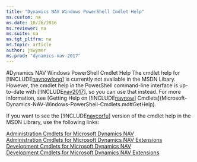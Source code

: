 ```yaml
---
title: "Dynamics NAV Windows PowerShell Cmdlet Help"
ms.custom: na
ms.date: 10/26/2016
ms.reviewer: na
ms.suite: na
ms.tgt_pltfrm: na
ms.topic: article
author: jswymer
ms.prod: "dynamics-nav-2017"
---
```

#Dynamics NAV Windows PowerShell Cmdlet Help
The cmdlet help for [!INCLUDE[navnowlong](includes/nav2017.md)] is currently not available in the MSDN Libary. However, the cmdlet help in the PowerShell command-line interface is up-to-date with [!INCLUDE[nav2017](includes/nav2017.md)], so you can use that instead. For more information, see [Getting Help on [!INCLUDE[navnow](includes/navnow_md.md)] Cmdlets](Microsoft-Dynamics-NAV-Windows-PowerShell-Cmdlets.md#GetHelp).

If you want to see the [!INCLUDE[navcorfu](includes/navcorfu_md.md)] version of the cmdlet help in the MSDN Library, use the following links: 

 [Administration Cmdlets for Microsoft Dynamics NAV](https://msdn.microsoft.com/en-us/library/jj672916%28v=nav.90%29.aspx)  
 [Administration Cmdlets for Microsoft Dynamics NAV Extensions](https://msdn.microsoft.com/en-us/library/mt584148%28v=nav.90%29.aspx)  
 [Development Cmdlets for Microsoft Dynamics NAV](https://msdn.microsoft.com/en-us/library/dn789712%28v=nav.90%29.aspx)   
 [Development Cmdlets for Microsoft Dynamics NAV Extensions](https://msdn.microsoft.com/en-us/library/mt584152%28v=nav.90%29.aspx)   
